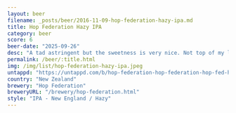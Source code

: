 ```yaml
---
layout: beer
filename: _posts/beer/2016-11-09-hop-federation-hazy-ipa.md
title: Hop Federation Hazy IPA
category: beer
score: 6
beer-date: "2025-09-26"
desc: "A tad astringent but the sweetness is very nice. Not top of my list to try again"
permalink: /beer/:title.html
img: /img/list/hop-federation-hazy-ipa.jpeg
untappd: "https://untappd.com/b/hop-federation-hop-federation-hop-fed-hazy-ipa/4615088"
country: "New Zealand"
brewery: "Hop Federation"
breweryURL: "/brewery/hop-federation.html"
style: "IPA - New England / Hazy"
---
```

